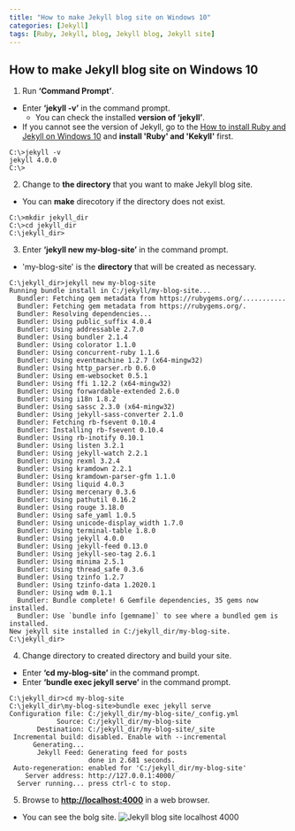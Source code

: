 ```yaml
---
title: "How to make Jekyll blog site on Windows 10"
categories: [Jekyll]
tags: [Ruby, Jekyll, blog, Jekyll blog, Jekyll site]
---
```


## How to make Jekyll blog site on Windows 10

1. Run **‘Command Prompt’**.
* Enter **‘jekyll -v’** in the command prompt.
  - You can check the installed **version of ‘jekyll’**.
* If you cannot see the version of Jekyll, go to the [How to install Ruby and Jekyll on Windows 10](/jekyll/how-to-install-ruby-and-jekyll-on-windows-10/) and **install 'Ruby' and 'Kekyll'** first.
```
C:\>jekyll -v
jekyll 4.0.0    
C:\>
```

2. Change to **the directory** that you want to make Jekyll blog site.
* You can **make** direcotory if the directory does not exist.
```
C:\>mkdir jekyll_dir
C:\>cd jekyll_dir
C:\jekyll_dir>
```

3. Enter **‘jekyll new my-blog-site’** in the command prompt.
* 'my-blog-site' is the **directory** that will be created as necessary.
```
C:\jekyll_dir>jekyll new my-blog-site
Running bundle install in C:/jekyll/my-blog-site...
  Bundler: Fetching gem metadata from https://rubygems.org/...........
  Bundler: Fetching gem metadata from https://rubygems.org/.
  Bundler: Resolving dependencies...
  Bundler: Using public_suffix 4.0.4
  Bundler: Using addressable 2.7.0
  Bundler: Using bundler 2.1.4
  Bundler: Using colorator 1.1.0
  Bundler: Using concurrent-ruby 1.1.6
  Bundler: Using eventmachine 1.2.7 (x64-mingw32)
  Bundler: Using http_parser.rb 0.6.0
  Bundler: Using em-websocket 0.5.1
  Bundler: Using ffi 1.12.2 (x64-mingw32)
  Bundler: Using forwardable-extended 2.6.0
  Bundler: Using i18n 1.8.2
  Bundler: Using sassc 2.3.0 (x64-mingw32)
  Bundler: Using jekyll-sass-converter 2.1.0
  Bundler: Fetching rb-fsevent 0.10.4
  Bundler: Installing rb-fsevent 0.10.4
  Bundler: Using rb-inotify 0.10.1
  Bundler: Using listen 3.2.1
  Bundler: Using jekyll-watch 2.2.1
  Bundler: Using rexml 3.2.4
  Bundler: Using kramdown 2.2.1
  Bundler: Using kramdown-parser-gfm 1.1.0
  Bundler: Using liquid 4.0.3
  Bundler: Using mercenary 0.3.6
  Bundler: Using pathutil 0.16.2
  Bundler: Using rouge 3.18.0
  Bundler: Using safe_yaml 1.0.5
  Bundler: Using unicode-display_width 1.7.0
  Bundler: Using terminal-table 1.8.0
  Bundler: Using jekyll 4.0.0
  Bundler: Using jekyll-feed 0.13.0
  Bundler: Using jekyll-seo-tag 2.6.1
  Bundler: Using minima 2.5.1
  Bundler: Using thread_safe 0.3.6
  Bundler: Using tzinfo 1.2.7
  Bundler: Using tzinfo-data 1.2020.1
  Bundler: Using wdm 0.1.1
  Bundler: Bundle complete! 6 Gemfile dependencies, 35 gems now installed.
  Bundler: Use `bundle info [gemname]` to see where a bundled gem is installed.
New jekyll site installed in C:/jekyll_dir/my-blog-site.
C:\jekyll_dir>
```

4. Change directory to created directory and build your site.
* Enter **‘cd my-blog-site’** in the command prompt.
* Enter **‘bundle exec jekyll serve’** in the command prompt.
```
C:\jekyll_dir>cd my-blog-site
C:\jekyll_dir\my-blog-site>bundle exec jekyll serve
Configuration file: C:/jekyll_dir/my-blog-site/_config.yml
            Source: C:/jekyll_dir/my-blog-site
       Destination: C:/jekyll_dir/my-blog-site/_site
 Incremental build: disabled. Enable with --incremental
      Generating...
       Jekyll Feed: Generating feed for posts
                    done in 2.681 seconds.
 Auto-regeneration: enabled for 'C:/jekyll_dir/my-blog-site'
    Server address: http://127.0.0.1:4000/
  Server running... press ctrl-c to stop.
```

5. Browse to **<http://localhost:4000>** in a web browser.
* You can see the bolg site.
![Jekyll blog site localhost 4000](https://user-images.githubusercontent.com/32950391/80854011-db94b280-8c02-11ea-848c-990973884176.JPG)
